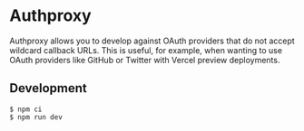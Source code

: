 # Authproxy

Authproxy allows you to develop against OAuth providers that do not accept
wildcard callback URLs. This is useful, for example, when wanting to use OAuth
providers like GitHub or Twitter with Vercel preview deployments.

## Development

```shell
$ npm ci
$ npm run dev
```
